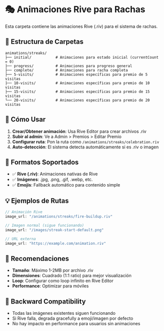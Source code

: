 # 🎭 Animaciones Rive para Rachas

Esta carpeta contiene las animaciones Rive (.riv) para el sistema de rachas.

## 📁 Estructura de Carpetas

```
animations/streaks/
├── initial/           # Animaciones para estado inicial (currentCount = 0)
├── progress/          # Animaciones para progreso general  
├── complete/          # Animaciones para racha completa
├── 5-visits/          # Animaciones específicas para premio de 5 visitas
├── 10-visits/         # Animaciones específicas para premio de 10 visitas
├── 15-visits/         # Animaciones específicas para premio de 15 visitas
└── 20-visits/         # Animaciones específicas para premio de 20 visitas
```

## 🎯 Cómo Usar

1. **Crear/Obtener animación**: Usa Rive Editor para crear archivos .riv
2. **Subir al admin**: Ve a Admin > Premios > Editar Premio
3. **Configurar ruta**: Pon la ruta como `/animations/streaks/celebration.riv`
4. **Auto-detección**: El sistema detecta automáticamente si es .riv o imagen

## 🔧 Formatos Soportados

- ✅ **Rive (.riv)**: Animaciones nativas de Rive
- ✅ **Imágenes**: .jpg, .png, .gif, .webp, etc.
- ✅ **Emojis**: Fallback automático para contenido simple

## 💡 Ejemplos de Rutas

```typescript
// Animación Rive
image_url: "/animations/streaks/fire-buildup.riv"

// Imagen normal (sigue funcionando)
image_url: "/images/streak-start-default.png"

// URL externa
image_url: "https://example.com/animation.riv"
```

## 🎨 Recomendaciones

- **Tamaño**: Máximo 1-2MB por archivo .riv
- **Dimensiones**: Cuadrado (1:1 ratio) para mejor visualización
- **Loop**: Configurar como loop infinito en Rive Editor
- **Performance**: Optimizar para móviles

## 🔄 Backward Compatibility

- Todas las imágenes existentes siguen funcionando
- Si Rive falla, degrada gracefully a emoji/imagen por defecto
- No hay impacto en performance para usuarios sin animaciones
